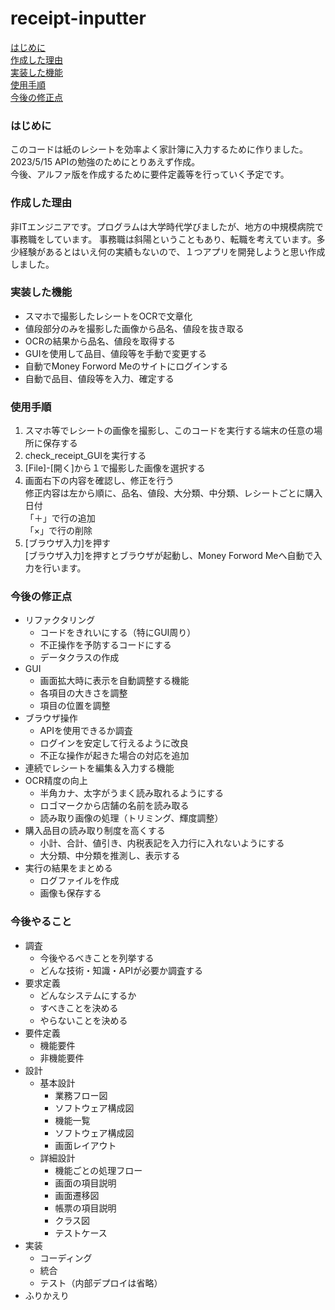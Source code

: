 # receipt-inputter
[はじめに](#はじめに)<br>
[作成した理由](#作成した理由)<br>
[実装した機能](#実装した機能)<br>
[使用手順](#使用手順)<br>
[今後の修正点](#今後の修正点)<br>

### はじめに
このコードは紙のレシートを効率よく家計簿に入力するために作りました。<br>
2023/5/15 APIの勉強のためにとりあえず作成。<br>
今後、アルファ版を作成するために要件定義等を行っていく予定です。<br>

### 作成した理由
非ITエンジニアです。プログラムは大学時代学びましたが、地方の中規模病院で事務職をしています。
事務職は斜陽ということもあり、転職を考えています。多少経験があるとはいえ何の実績もないので、１つアプリを開発しようと思い作成しました。<br>

### 実装した機能
- スマホで撮影したレシートをOCRで文章化<br>
- 値段部分のみを撮影した画像から品名、値段を抜き取る<br>
- OCRの結果から品名、値段を取得する<br>
- GUIを使用して品目、値段等を手動で変更する<br>
- 自動でMoney Forword Meのサイトにログインする<br>
- 自動で品目、値段等を入力、確定する<br>

### 使用手順
1. スマホ等でレシートの画像を撮影し、このコードを実行する端末の任意の場所に保存する
1. check_receipt_GUIを実行する
1. [File]-[開く]から１で撮影した画像を選択する
1. 画面右下の内容を確認し、修正を行う</br>
    修正内容は左から順に、品名、値段、大分類、中分類、レシートごとに購入日付</br>
    「＋」で行の追加</br>
    「×」で行の削除
1. [ブラウザ入力]を押す<br>
  [ブラウザ入力]を押すとブラウザが起動し、Money Forword Meへ自動で入力を行います。
  
### 今後の修正点
- リファクタリング
    - コードをきれいにする（特にGUI周り）
    - 不正操作を予防するコードにする
    - データクラスの作成
- GUI
    - 画面拡大時に表示を自動調整する機能
    - 各項目の大きさを調整
    - 項目の位置を調整
- ブラウザ操作
    - APIを使用できるか調査
    - ログインを安定して行えるように改良
    - 不正な操作が起きた場合の対応を追加
- 連続でレシートを編集＆入力する機能
- OCR精度の向上
    - 半角カナ、太字がうまく読み取れるようにする
    - ロゴマークから店舗の名前を読み取る
    - 読み取り画像の処理（トリミング、輝度調整）
- 購入品目の読み取り制度を高くする
    - 小計、合計、値引き、内税表記を入力行に入れないようにする
    - 大分類、中分類を推測し、表示する
- 実行の結果をまとめる
    - ログファイルを作成
    - 画像も保存する

### 今後やること
- 調査
    - 今後やるべきことを列挙する
    - どんな技術・知識・APIが必要か調査する
- 要求定義
    - どんなシステムにするか
    - すべきことを決める
    - やらないことを決める
- 要件定義
    - 機能要件
    - 非機能要件
- 設計
    - 基本設計
        - 業務フロー図
        - ソフトウェア構成図
        - 機能一覧
        - ソフトウェア構成図
        - 画面レイアウト
    - 詳細設計
        - 機能ごとの処理フロー
        - 画面の項目説明
        - 画面遷移図
        - 帳票の項目説明
        - クラス図
        - テストケース
- 実装
    - コーディング
    - 統合
    - テスト（内部デプロイは省略）
- ふりかえり
